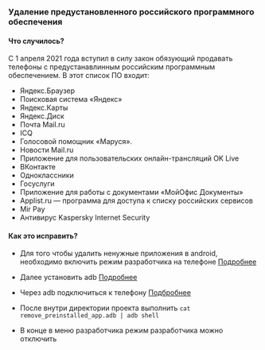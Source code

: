 ### Удаление предустановленного российского программного обеспечения 

#### Что случилось?

С 1 апреля 2021 года вступил в силу закон обязующий продавать телефоны с предустанавлинным российским программным обеспечением.
В этот список ПО входит:

* Яндекс.Браузер
* Поисковая система «Яндекс»
* Яндекс.Карты
* Яндекс.Диск
* Почта Mail.ru
* ICQ
* Голосовой помощник «Маруся».
* Новости Mail.ru
* Приложение для пользовательских онлайн-трансляций OK Live
* ВКонтакте
* Одноклассники
* Госуслуги
* Приложение для работы с документами «МойОфис Документы»
* Applist.ru — программа для доступа к списку российских сервисов
* Mir Pay
* Антивирус Kaspersky Internet Security

#### Как это исправить? 

+ Для того чтобы удалить ненужные приложения в android, необходимо включить режим разработчика на телефоне
[Подробнее](https://remontka.pro/developer-mode-android/)

+ Далее установить adb
[Подробнее](https://developer.android.com/studio/releases/platform-tools)

+ Через adb подключиться к телефону
[Подбробнее](https://developer.android.com/studio/command-line/adb)

+ После внутри директории проекта выполнить `cat remove_preinstalled_app.adb | adb shell`

+ В конце в меню разработчика режим разработчика можно отключить
